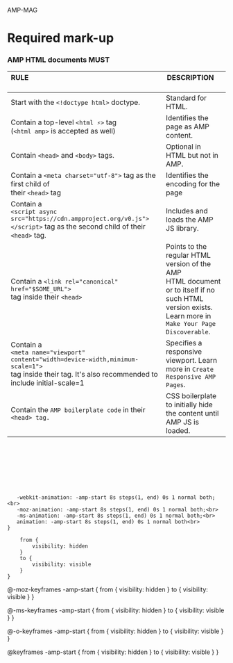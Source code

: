 AMP-MAG
# Required mark-up
### AMP HTML documents MUST


|RULE                                                     	                      | DESCRIPTION                     	|
|-------------------------------------------------------------------------------------|----------------------------------------	|
| Start with the `<!doctype html>` doctype.                                             |  Standard for HTML.  	                | 
| Contain a top-level `<html ⚡>` tag <br>(`<html amp>` is accepted as well)            |  Identifies the page as AMP content.    |
| Contain `<head>` and `<body>` tags.                                                     | Optional in HTML but not in AMP.        |
| Contain a `<meta charset="utf-8">` tag as the first child of <br /> their `<head>` tag    | Identifies the encoding for the page    |
| Contain a <br/> `<script async src="https://cdn.ampproject.org/v0.js"></script>` tag as the second child of their `<head>` tag.   | Includes and loads the AMP JS library.    |
|Contain a `<link rel="canonical"` <br>`href="$SOME_URL">`<br /> tag inside their `<head>`  | Points to the regular HTML version of the AMP <br>  HTML document or to itself if no such HTML <br>version exists. Learn more in `Make Your Page Discoverable`.|
|Contain a <br /> `<meta name="viewport" content="width=device-width,minimum-scale=1">`<br />tag inside their <head> tag. It's also recommended to include initial-scale=1 | Specifies a responsive viewport. Learn more in `Create Responsive AMP Pages`.|
| Contain the `AMP boilerplate code` in their `<head> tag.`  |  CSS boilerplate to initially hide the content until AMP JS is loaded. |
  
  
  
<br /><br /><br /><br /><br /><br />
  

  
 ``` <style amp-boilerplate>body {
	-webkit-animation: -amp-start 8s steps(1, end) 0s 1 normal both;<br>
	-moz-animation: -amp-start 8s steps(1, end) 0s 1 normal both;<br>
	-ms-animation: -amp-start 8s steps(1, end) 0s 1 normal both;<br>
	animation: -amp-start 8s steps(1, end) 0s 1 normal both<br>
}
```


``` @-webkit-keyframes -amp-start {
	from {
		visibility: hidden
	}
	to {
		visibility: visible
	}
}
```

@-moz-keyframes -amp-start {
	from {
		visibility: hidden
	}
	to {
		visibility: visible
	}
}

@-ms-keyframes -amp-start {
	from {
		visibility: hidden
	}
	to {
		visibility: visible
	}
}

@-o-keyframes -amp-start {
	from {
		visibility: hidden
	}
	to {
		visibility: visible
	}
}

@keyframes -amp-start {
	from {
		visibility: hidden
	}
	to {
		visibility: visible
	}
}

</style>
<noscript>
  <style amp-boilerplate>body {
	-webkit-animation: none;
	-moz-animation: none;
	-ms-animation: none;
	animation: none
}
</style>
</noscript>
